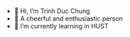 - 👋 Hi, I’m Trinh Duc Chung
- 👀 A cheerful and enthusiastic person
- 🌱 I’m currently learning in HUST

<!---
chungtd203338/chungtd203338 is a ✨ special ✨ repository because its `README.md` (this file) appears on your GitHub profile.
You can click the Preview link to take a look at your changes.
--->
